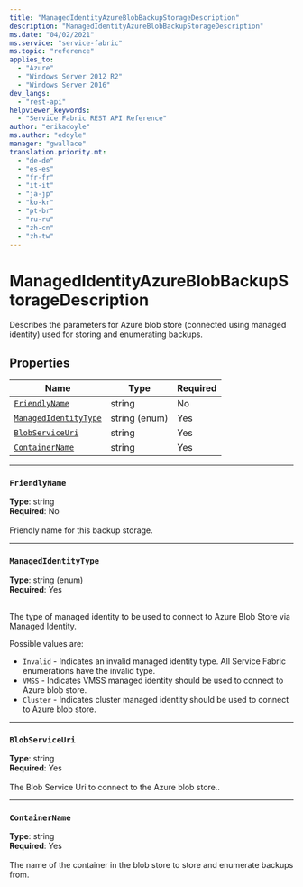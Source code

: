 ```yaml
---
title: "ManagedIdentityAzureBlobBackupStorageDescription"
description: "ManagedIdentityAzureBlobBackupStorageDescription"
ms.date: "04/02/2021"
ms.service: "service-fabric"
ms.topic: "reference"
applies_to: 
  - "Azure"
  - "Windows Server 2012 R2"
  - "Windows Server 2016"
dev_langs: 
  - "rest-api"
helpviewer_keywords: 
  - "Service Fabric REST API Reference"
author: "erikadoyle"
ms.author: "edoyle"
manager: "gwallace"
translation.priority.mt: 
  - "de-de"
  - "es-es"
  - "fr-fr"
  - "it-it"
  - "ja-jp"
  - "ko-kr"
  - "pt-br"
  - "ru-ru"
  - "zh-cn"
  - "zh-tw"
---
```

# ManagedIdentityAzureBlobBackupStorageDescription

Describes the parameters for Azure blob store (connected using managed identity) used for storing and enumerating backups.

## Properties
| Name | Type | Required |
| --- | --- | --- |
| [`FriendlyName`](#friendlyname) | string | No |
| [`ManagedIdentityType`](#managedidentitytype) | string (enum) | Yes |
| [`BlobServiceUri`](#blobserviceuri) | string | Yes |
| [`ContainerName`](#containername) | string | Yes |

____
### `FriendlyName`
__Type__: string <br/>
__Required__: No<br/>
<br/>
Friendly name for this backup storage.

____
### `ManagedIdentityType`
__Type__: string (enum) <br/>
__Required__: Yes<br/>
<br/>


The type of managed identity to be used to connect to Azure Blob Store via Managed Identity.


Possible values are: 

  - `Invalid` - Indicates an invalid managed identity type. All Service Fabric enumerations have the invalid type.
  - `VMSS` - Indicates VMSS managed identity should be used to connect to Azure blob store.
  - `Cluster` - Indicates cluster managed identity should be used to connect to Azure blob store.



____
### `BlobServiceUri`
__Type__: string <br/>
__Required__: Yes<br/>
<br/>
The Blob Service Uri to connect to the Azure blob store..

____
### `ContainerName`
__Type__: string <br/>
__Required__: Yes<br/>
<br/>
The name of the container in the blob store to store and enumerate backups from.
